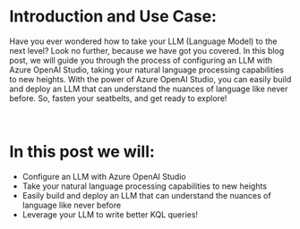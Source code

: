# Introduction and Use Case:
Have you ever wondered how to take your LLM (Language Model) to the next level? Look no further, because we have got you covered. In this blog post, we will guide you through the process of configuring an LLM with Azure OpenAI Studio, taking your natural language processing capabilities to new heights. With the power of Azure OpenAI Studio, you can easily build and deploy an LLM that can understand the nuances of language like never before. So, fasten your seatbelts, and get ready to explore!

<br/>

# In this post we will:
- Configure an LLM with Azure OpenAI Studio
- Take your natural language processing capabilities to new heights
- Easily build and deploy an LLM that can understand the nuances of language like never before
- Leverage your LLM to write better KQL queries!



